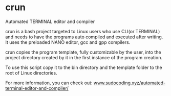 # crun
Automated TERMINAL editor and compiler

crun is a bash project targeted to Linux users who use CLI(or TERMINAL) and needs to have the programs auto compiled and executed after writing. It uses the preloaded NANO editor, gcc and gpp compilers.

crun copies the program template, fully customizable by the user, into the project directory created by it in the first instance of the program creation.

To use this script copy it to the bin directory and the template folder to the root of Linux directories.

For more information, you can check out: www.sudocoding.xyz/automated-terminal-editor-and-compiler/
